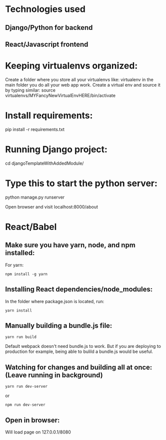# Technologies used
## Django/Python for backend
## React/Javascript frontend

# Keeping virtualenvs organized:
Create a folder where you store all your virtualenvs like:
virtualenv in the main folder you do all your web app work. 
Create a virtual env and source it by typing similar:
source virtualenvs/MYFancyNewVirtualEnvHERE/bin/activate

# Install requirements:
pip install -r requirements.txt

# Running Django project:
cd djangoTemplateWithAddedModule/

# Type this to start the python server:
python manage.py runserver

Open browser and visit localhost:8000/about

# React/Babel
## Make sure you have yarn, node, and npm installed:
For yarn:
```
npm install -g yarn
```

## Installing React dependencies/node_modules:
In the folder where package.json is located, run:
```
yarn install
```

## Manually building a bundle.js file:
```
yarn run build
```
Default webpack doesn't need bundle.js to work. But if you are deploying to
production for example, being able to bulild a bundle.js would be useful.

## Watching for changes and building all at once:(Leave running in background)
```
yarn run dev-server
```
or
```
npm run dev-server
```

## Open in browser:
Will load page on 127.0.0.1/8080













